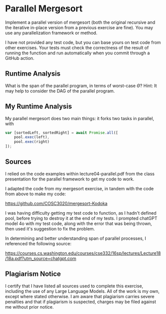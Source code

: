 # Parallel Mergesort

Implement a parallel version of mergesort (both the original recursive and the
iterative in-place version from a previous exercise are fine). You may use any
parallelization framework or method.

I have not provided any test code, but you can base yours on test code from
other exercises. Your tests must check the correctness of the result of running
the function and run automatically when you commit through a GitHub action.

## Runtime Analysis

What is the span of the parallel program, in terms of worst-case $\Theta$? Hint:
It may help to consider the DAG of the parallel program.

## My Runtime Analysis

My parallel mergesort does two main things: it forks two tasks in parallel,
with  
```js
var [sortedLeft, sortedRight] = await Promise.all([
    pool.exec(left),
    pool.exec(right)
]);
```

## Sources

I relied on the code examples within lecture04-parallel.pdf from the class
presentation for the parallel framework to get my code to work.  

I adapted the code from my mergesort exercise, in tandem with the code from
above to make my code:  

https://github.com/COSC3020/mergesort-Kodoka  

I was having difficulty getting my test code to function, as I hadn't defined
pool, before trying to destroy it at the end of my tests. I prompted chatGPT
model 4o with my test code, along with the error that was being thrown, then
used it's suggestion to fix the problem.  

In determining and better understanding span of parallel processes, I
referenced the following source:  

https://courses.cs.washington.edu/courses/cse332/16sp/lectures/Lecture18/18a.pdf?utm_source=chatgpt.com  

## Plagiarism Notice

I certify that I have listed all sources used to complete this exercise, including the use of any Large Language Models. All of the work is my own, except where stated otherwise. I am aware that plagiarism carries severe penalties and that if plagiarism is suspected, charges may be filed against me without prior notice.
